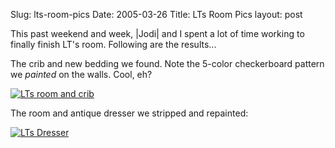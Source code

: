 Slug: lts-room-pics
Date: 2005-03-26
Title: LTs Room Pics
layout: post

This past weekend and week, |Jodi| and I spent a lot of time working to finally finish LT&#39;s room. Following are the results...

The crib and new bedding we found. Note the 5-color checkerboard pattern we *painted* on the walls. Cool, eh?

<a href="http://redmonk.net/mt/mt-static/uploads/LTsRoom2.jpg"><img alt="LTs room and crib" class="at-xid-6a010534988cd3970b0120a5b369b7970c" src="https://steveivy.typepad.com/.a/6a010534988cd3970b0120a5b369b7970c-pi" /></a>

The room and antique dresser we stripped and repainted:

<a href="http://redmonk.net/mt/mt-static/uploads/LTsRoom3.jpg"><img alt="LTs Dresser" class="at-xid-6a010534988cd3970b0120a5b369c2970c" src="https://steveivy.typepad.com/.a/6a010534988cd3970b0120a5b369c2970c-pi" /></a>
